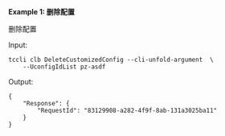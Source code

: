 **Example 1: 删除配置**

删除配置

Input: 

```
tccli clb DeleteCustomizedConfig --cli-unfold-argument  \
    --UconfigIdList pz-asdf
```

Output: 
```
{
    "Response": {
        "RequestId": "83129908-a282-4f9f-8ab-131a3025ba11"
    }
}
```

